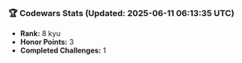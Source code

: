 ### 🏆 Codewars Stats (Updated: 2025-06-11 06:13:35 UTC)

- **Rank:** 8 kyu
- **Honor Points:** 3
- **Completed Challenges:** 1
